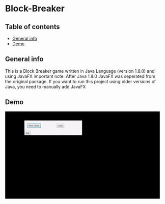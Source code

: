 # Block-Breaker
## Table of contents
* [General info](#general-info)
* [Demo](#demo)
## General info
This is a Block Breaker game written in Java Language (version 1.8.0) and using JavaFX
Important note: After Java 1.8.0 JavaFX was seperated from the original package. If you want to run this project using older versions of Java, you need to manually add JavaFX
## Demo
![](https://github.com/DanMS98/Block-Breaker/blob/main/Breakit%20Demo.gif)
